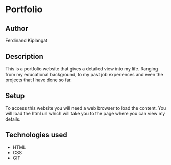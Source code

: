 # Portfolio
## Author
Ferdinand Kiplangat
## Description
This is a portfolio website that gives a detailed view into my life. Ranging from my educational background, to my past job experiences and even the projects that I have done so far.
## Setup
To access this website you will need a web browser to load the content. You will load the html url which will take you to the page where you can view my details.
## Technologies used
* HTML
* CSS
* GIT
